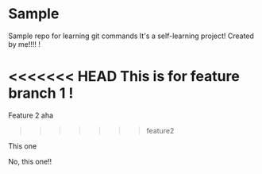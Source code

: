 # Sample
Sample repo for learning git commands 
It's a self-learning project!
Created by me!!!!
!

<<<<<<< HEAD
This is for feature branch 1 !
=======
Feature 2 aha
>>>>>>> feature2

This one

No, this one!!
